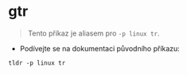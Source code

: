 # gtr

> Tento příkaz je aliasem pro `-p linux tr`.

- Podívejte se na dokumentaci původního příkazu:

`tldr -p linux tr`
